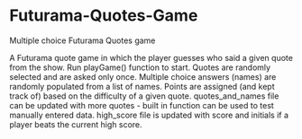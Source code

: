 # Futurama-Quotes-Game
Multiple choice Futurama Quotes game

A Futurama quote game in which the player guesses who said a given quote from the show.
Run playGame() function to start.
Quotes are randomly selected and are asked only once.
Multiple choice answers (names) are randomly populated from a list of names.
Points are assigned (and kept track of) based on the difficulty of a given quote.
quotes_and_names file can be updated with more quotes - built in function can be used to test manually entered data.
high_score file is updated with score and initials if a player beats the current high score.
